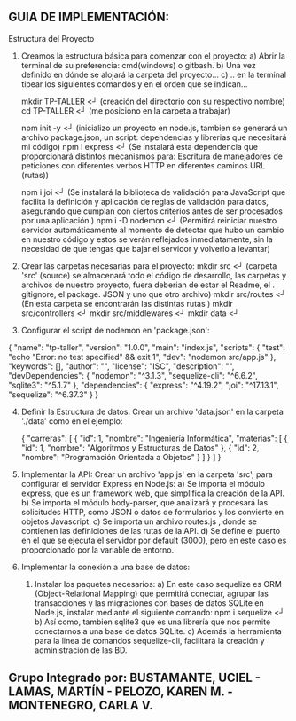 
## GUIA DE IMPLEMENTACIÓN:
Estructura del Proyecto

1. Creamos la estructura básica para comenzar con el proyecto:
   a) Abrir la terminal de su preferencia: cmd(windows) o gitbash.
   b) Una vez definido en dónde se alojará la carpeta del proyecto...
   c) .. en la terminal tipear los siguientes comandos y en el orden que se indican...

   mkdir TP-TALLER  <┘  (creación del directorio con su respectivo nombre)   
   cd  TP-TALLER    <┘  (me posiciono en la carpeta a trabajar)
   
   npm init -y      <┘  (inicializo un proyecto en node.js, tambien se generará un archivo package.json, un script:  dependencias y librerias que necesitará mi código)
   npm i express    <┘  (Se instalará esta dependencia que proporcionará distintos mecanismos para: Escritura de manejadores de peticiones con diferentes verbos HTTP en diferentes caminos URL (rutas))

   npm i joi        <┘  (Se instalará la biblioteca de validación para JavaScript que facilita la definición y aplicación de reglas de validación para datos, asegurando que cumplan con ciertos criterios antes de ser procesados por una aplicación.)
   npm i -D nodemon <┘  (Permitirá reiniciar nuestro servidor automáticamente al momento de detectar que hubo un cambio en nuestro código y estos se verán reflejados inmediatamente, sin la necesidad de que tengas que bajar el servidor y volverlo a levantar)

2. Crear las carpetas necesarias para el proyecto:
   mkdir src        <┘  (carpeta 'src' (source) se almacenará todo el código de desarrollo, las carpetas y archivos de nuestro proyecto, fuera deberian de estar el Readme, el . gitignore, el package. JSON y uno que otro archivo)
   mkdir src/routes <┘  (En esta carpeta se encontrarán las distintas rutas  )
   mkdir src/controllers <┘
   mkdir src/middlewares <┘
   mkdir data   <┘


3. Configurar el script de nodemon en 'package.json':

  {
  "name": "tp-taller",
  "version": "1.0.0",
  "main": "index.js",
  "scripts": {
    "test": "echo \"Error: no test specified\" && exit 1",
    "dev": "nodemon src/app.js"
  },
  "keywords": [],
  "author": "",
  "license": "ISC",
  "description": "",
  "devDependencies": {
    "nodemon": "^3.1.3",
    "sequelize-cli": "^6.6.2",
    "sqlite3": "^5.1.7"
  },
  "dependencies": {
    "express": "^4.19.2",
    "joi": "^17.13.1",
    "sequelize": "^6.37.3"
  }
}

4. Definir la Estructura de datos:
   Crear un archivo 'data.json' en la carpeta './data' como en  el ejemplo:

   {
    "carreras": [
        {
            "id": 1,
            "nombre": "Ingeniería Informática",
            "materias": [
                {
                    "id": 1,
                    "nombre": "Algoritmos y Estructuras de Datos"
                },
                {
                    "id": 2,
                    "nombre": "Programación Orientada a Objetos"
                }
            ]
        }
    ]
}

5. Implementar la API:
   Crear un archivo 'app.js' en la carpeta 'src', para configurar el servidor Express en Node.js:
   a) Se importa el módulo express, que es un framework web,  que simplifica la creación de la API.
   b) Se importa el módulo body-parser, que analizará y procesará las solicitudes HTTP, como JSON o datos de formularios y los convierte en objetos Javascript.
   c) Se importa un archivo routes.js , donde se contienen las definiciones de las rutas de la API.
   d) Se define el puerto en el que se ejecuta el servidor por default (3000), pero en este caso es proporcionado por la variable de entorno. 


6. Implementar la conexión a una base de datos:
   1. Instalar los paquetes necesarios:
    a) En este caso sequelize es ORM (Object-Relational Mapping) que  permitirá conectar, agrupar las transacciones y las migraciones con bases de datos SQLite en Node.js, instalar mediante el siguiente comando: npm i sequelize  <┘ 
    b) Así como, tambien sqlite3 que es una librería que nos permite conectarnos a una base de datos SQLite.
    c) Además la herramienta para la linea de comandos sequelize-cli, facilitará la creación y administración de las BD.
    






## Grupo Integrado por: BUSTAMANTE, UCIEL - LAMAS, MARTÍN - PELOZO, KAREN M. - MONTENEGRO, CARLA V.

